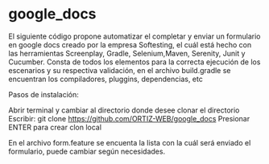 # google_docs

El siguiente código propone automatizar el completar y enviar un formulario en google docs creado por la empresa Softesting, el cuál está hecho con las herramientas Screenplay, Gradle, Selenium,Maven, Serenity, Junit y Cucumber. Consta de todos los elementos para la correcta ejecución de los escenarios y su respectiva validación, en el archivo build.gradle se encuentran los compiladores, pluggins, dependencias, etc

Pasos de instalación:

Abrir terminal y cambiar al directorio donde desee clonar el directorio
Escribir: git clone https://github.com/ORTIZ-WEB/google_docs
Presionar ENTER para crear clon local

En el archivo form.feature se encuenta la lista con la cuál será enviado el formulario, puede cambiar según necesidades.
